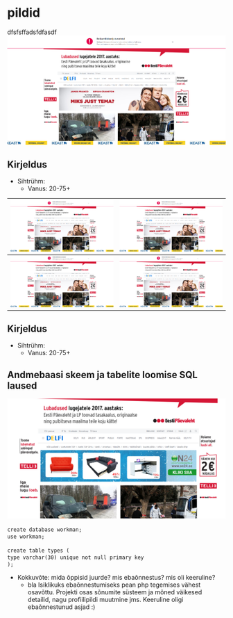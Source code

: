 # pildid
dfsfsffadsfdfasdf
![Preview](ekraan.png)
## Kirjeldus
* Sihtrühm:
	* Vanus: 20-75+
	

|![Preview](ekraan.png)|![Preview](ekraan.png)|
|-------|----|
|![Alt text](ekraan.png)| ![Alt text](ekraan.png)|


## Kirjeldus
* Sihtrühm:
	* Vanus: 20-75+

## Andmebaasi skeem ja tabelite loomise SQL laused
![Preview](suurpilt.png)

```
create database workman;
use workman;

create table types (
type varchar(30) unique not null primary key
);
```

* Kokkuvõte: mida õppisid juurde? mis ebaõnnestus? mis oli keeruline?
	* bla
	Isiklikuks ebaõnnestumiseks pean php tegemises vähest osavõttu. Projekti osas sõnumite süsteem ja mõned väikesed detailid, nagu profiilipildi muutmine jms. Keeruline oligi ebaõnnestunud asjad :) 
	
